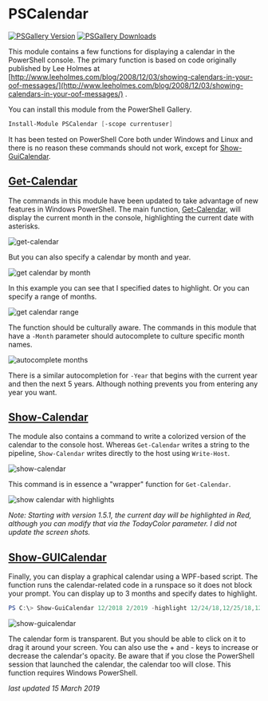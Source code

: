 # PSCalendar

[![PSGallery Version](https://img.shields.io/powershellgallery/v/PSCalendar.png?style=for-the-badge&logo=powershell&label=PowerShell%20Gallery)](https://www.powershellgallery.com/packages/PSCalendar/) [![PSGallery Downloads](https://img.shields.io/powershellgallery/dt/PSCalendar.png?style=for-the-badge&label=Downloads)](https://www.powershellgallery.com/packages/PSCalendar/)

This module contains a few functions for displaying a calendar in the PowerShell console. The primary function is based on code originally published by Lee Holmes at [http://www.leeholmes.com/blog/2008/12/03/showing-calendars-in-your-oof-messages/](http://www.leeholmes.com/blog/2008/12/03/showing-calendars-in-your-oof-messages/)
.

You can install this module from the PowerShell Gallery.

```powershell
Install-Module PSCalendar [-scope currentuser]
```

It has been tested on PowerShell Core both under Windows and Linux and there is no reason these commands should not work, except for [Show-GuiCalendar](docs/Show-GuiCalendar.md).

## [Get-Calendar](docs/Get-Calendar.md)

The commands in this module have been updated to take advantage of new features in Windows PowerShell. The main function, [Get-Calendar](docs/Get-Calendar.md), will display the current month in the console, highlighting the current date with asterisks.

![get-calendar](assets/get-calendar.png)

But you can also specify a calendar by month and year.

![get calendar by month](assets/get-calendar-2.png)

In this example you can see that I specified dates to highlight. Or you can specify a range of months.

![get calendar range](assets/get-calendar-3.png)

The function should be culturally aware. The commands in this module that have a `-Month` parameter should autocomplete to culture specific month names.

![autocomplete months](assets/autocomplete-month.png)

There is a similar autocompletion for `-Year` that begins with the current year and then the next 5 years. Although nothing prevents you from entering any year you want.

## [Show-Calendar](docs/Show-Calendar.md)

The module also contains a command to write a colorized version of the calendar to the console host. Whereas `Get-Calendar` writes a string to the pipeline, `Show-Calendar` writes directly to the host using `Write-Host`.

![show-calendar](assets/show-calendar.png)

This command is in essence a "wrapper" function for `Get-Calendar`.

![show calendar with highlights](assets/show-calendar-2.png)

*Note: Starting with version 1.5.1, the current day will be highlighted in Red, although you can modify that via the TodayColor parameter. I did not update the screen shots.*

## [Show-GUICalendar](docs/Show-GuiCalendar)

Finally, you can display a graphical calendar using a WPF-based script. The function runs the calendar-related code in a runspace so it does not block your prompt. You can display up to 3 months and specify dates to highlight.

```powershell
PS C:\> Show-GuiCalendar 12/2018 2/2019 -highlight 12/24/18,12/25/18,12/31/18,1/1/19,1/18/19,2/14/19,2/22/19
```

![show-guicalendar](assets/show-guicalendar.png)

The calendar form is transparent. But you should be able to click on it to drag it around your screen. You can also use the + and - keys to increase or decrease the calendar's opacity. Be aware that if you close the PowerShell session that launched the calendar, the calendar too will close. This function requires Windows PowerShell.

_last updated 15 March 2019_
